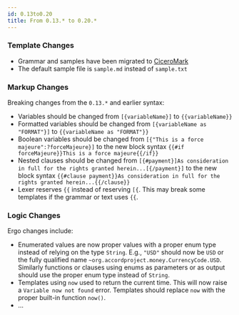```yaml
---
id: 0.13to0.20
title: From 0.13.* to 0.20.*
---
```


### Template Changes

- Grammar and samples have been migrated to [CiceroMark]()
- The default sample file is `sample.md` instead of `sample.txt`

### Markup Changes

Breaking changes from the `0.13.*` and earlier syntax:
- Variables should be changed from `[{variableName}]` to `{{variableName}}`
- Formatted variables should be changed from `[{variableName as "FORMAT"}]` to `{{variableName as "FORMAT"}}`
- Boolean variables should be changed from `[{"This is a force majeure":?forceMajeure}]` to the new block syntax `{{#if forceMajeure}}This is a force majeure{{/if}}`
- Nested clauses should be changed from `[{#payment}]As consideration in full for the rights granted herein...[{/payment}]` to the new block syntax `{{#clause payment}}As consideration in full for the rights granted herein...{{/clause}}`
- Lexer reserves `{{` instead of reserving `[{`. This may break some templates if the grammar or text uses `{{`.

### Logic Changes

Ergo changes include:
- Enumerated values are now proper values with a proper enum type instead of relying on the type `String`. E.g., `"USD"` should now be `USD` or the fully qualified name `~org.accordproject.money.CurrencyCode.USD`. Similarly functions or clauses using enums as parameters or as output should use the proper enum type instead of `String`.
- Templates using `now` used to return the current time. This will now raise a `Variable now not found` error. Templates should replace `now` with the proper built-in function `now()`.
- ...


